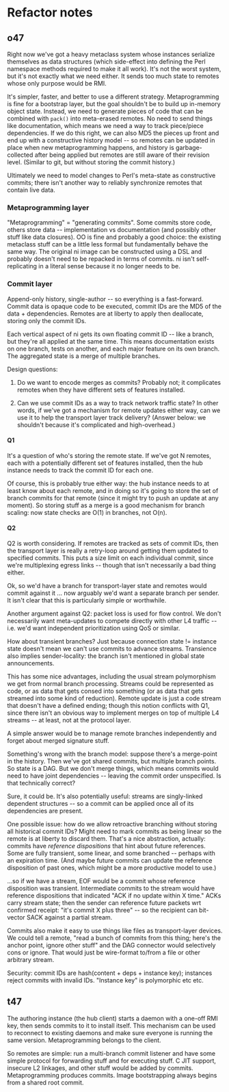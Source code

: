 # Refactor notes
## o47
Right now we've got a heavy metaclass system whose instances serialize
themselves as data structures (which side-effect into defining the Perl
namespace methods required to make it all work). It's not the worst system, but
it's not exactly what we need either. It sends too much state to remotes whose
only purpose would be RMI.

It's simpler, faster, and better to use a different strategy. Metaprogramming
is fine for a bootstrap layer, but the goal shouldn't be to build up in-memory
object state. Instead, we need to generate pieces of code that can be combined
with `pack()` into meta-erased remotes. No need to send things like
documentation, which means we need a way to track piece/piece dependencies. If
we do this right, we can also MD5 the pieces up front and end up with a
constructive history model -- so remotes can be updated in place when new
metaprogramming happens, and history is garbage-collected after being applied
but remotes are still aware of their revision level. (Similar to git, but
without storing the commit history.)

Ultimately we need to model changes to Perl's meta-state as constructive
commits; there isn't another way to reliably synchronize remotes that contain
live data.

### Metaprogramming layer
"Metaprogramming" = "generating commits". Some commits store code, others store
data -- implementation vs documentation (and possibly other stuff like data
closures). OO is fine and probably a good choice: the existing metaclass stuff
can be a little less formal but fundamentally behave the same way. The original
ni image can be constructed using a DSL and probably doesn't need to be
repacked in terms of commits. ni isn't self-replicating in a literal sense
because it no longer needs to be.

### Commit layer
Append-only history, single-author -- so everything is a fast-forward. Commit
data is opaque code to be executed, commit IDs are the MD5 of the data +
dependencies. Remotes are at liberty to apply then deallocate, storing only the
commit IDs.

Each vertical aspect of ni gets its own floating commit ID -- like a branch,
but they're all applied at the same time. This means documentation exists on
one branch, tests on another, and each major feature on its own branch. The
aggregated state is a merge of multiple branches.

Design questions:

1. Do we want to encode merges as commits? Probably not; it complicates
remotes when they have different sets of features installed.

2. Can we use commit IDs as a way to track network traffic state? In other
words, if we've got a mechanism for remote updates either way, can we use it to
help the transport layer track delivery? (Answer below: we shouldn't because
it's complicated and high-overhead.)

#### Q1
It's a question of who's storing the remote state. If we've got N remotes, each
with a potentially different set of features installed, then the hub instance
needs to track the commit ID for each one.

Of course, this is probably true either way: the hub instance needs to at least
know about each remote, and in doing so it's going to store the set of branch
commits for that remote (since it might try to push an update at any moment).
So storing stuff as a merge is a good mechanism for branch scaling: now state
checks are O(1) in branches, not O(n).

#### Q2
Q2 is worth considering. If remotes are tracked as sets of commit IDs, then the
transport layer is really a retry-loop around getting them updated to specified
commits. This puts a size limit on each individual commit, since we're
multiplexing egress links -- though that isn't necessarily a bad thing either.

Ok, so we'd have a branch for transport-layer state and remotes would commit
against it ... now arguably we'd want a separate branch per sender. It isn't
clear that this is particularly simple or worthwhile.

Another argument against Q2: packet loss is used for flow control. We don't
necessarily want meta-updates to compete directly with other L4 traffic -- i.e.
we'd want independent prioritization using QoS or similar.

How about transient branches? Just because connection state != instance state
doesn't mean we can't use commits to advance streams. Transience also implies
sender-locality: the branch isn't mentioned in global state announcements.

This has some nice advantages, including the usual stream polymorphism we get
from normal branch processing. Streams could be represented as code, or as data
that gets consed into something (or as data that gets streamed into some kind
of reduction). Remote update is just a code stream that doesn't have a defined
ending; though this notion conflicts with Q1, since there isn't an obvious way
to implement merges on top of multiple L4 streams -- at least, not at the
protocol layer.

A simple answer would be to manage remote branches independently and forget
about merged signature stuff.

Something's wrong with the branch model: suppose there's a merge-point in the
history. Then we've got shared commits, but multiple branch points. So state is
a DAG. But we don't merge things, which means commits would need to have joint
dependencies -- leaving the commit order unspecified. Is that technically
correct?

Sure, it could be. It's also potentially useful: streams are singly-linked
dependent structures -- so a commit can be applied once all of its dependencies
are present.

One possible issue: how do we allow retroactive branching without storing all
historical commit IDs? Might need to mark commits as being linear so the remote
is at liberty to discard them. That's a nice abstraction, actually: commits
have _reference dispositions_ that hint about future references. Some are
fully transient, some linear, and some branched -- perhaps with an expiration
time. (And maybe future commits can update the reference disposition of past
ones, which might be a more productive model to use.)

...so if we have a stream, EOF would be a commit whose reference disposition
was transient. Intermediate commits to the stream would have reference
dispositions that indicated "ACK if no update within X time." ACKs carry stream
state; then the sender can reference future packets wrt confirmed receipt:
"it's commit X plus three" -- so the recipient can bit-vector SACK against a
partial stream.

Commits also make it easy to use things like files as transport-layer devices.
We could tell a remote, "read a bunch of commits from this thing; here's the
anchor point, ignore other stuff" and the DAG connector would selectively cons
or ignore. That would just be wire-format to/from a file or other arbitrary
stream.

Security: commit IDs are hash(content + deps + instance key); instances reject
commits with invalid IDs. "Instance key" is polymorphic etc etc.

## t47
The authoring instance (the hub client) starts a daemon with a one-off RMI key,
then sends commits to it to install itself. This mechanism can be used to
reconnect to existing daemons and make sure everyone is running the same
version. Metaprogramming belongs to the client.

So remotes are simple: run a multi-branch commit listener and have some simple
protocol for forwarding stuff and for executing stuff. C JIT support, insecure
L2 linkages, and other stuff would be added by commits. Metaprogramming
produces commits. Image bootstrapping always begins from a shared root commit.
